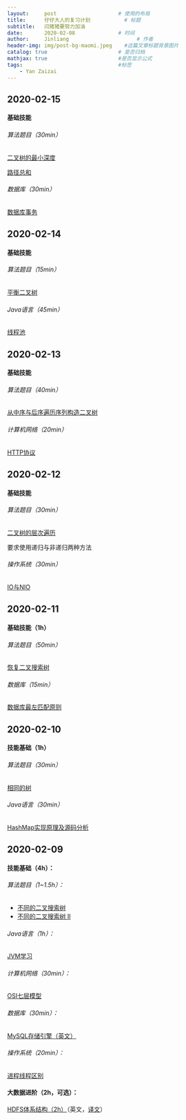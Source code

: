 ```yaml
---
layout:     post                    # 使用的布局
title:      仔仔大人的复习计划           # 标题 
subtitle:   闫猪猪要努力加油 
date:       2020-02-08              # 时间
author:     Jinliang                      # 作者
header-img: img/post-bg-maomi.jpeg    #这篇文章标题背景图片
catalog: true                       # 是否归档
mathjax: true                       #是否显示公式
tags:                               #标签
    - Yan Zaizai
---
```


## 2020-02-15

#### 基础技能

###### 算法题目（30min）

[二叉树的最小深度](https://leetcode-cn.com/problems/minimum-depth-of-binary-tree/)

[路径总和](https://leetcode-cn.com/problems/path-sum/)

###### 数据库（30min）

[数据库事务](https://www.cnblogs.com/takumicx/p/9998844.html)



## 2020-02-14

#### 基础技能

###### 算法题目（15min）

[平衡二叉树](https://leetcode-cn.com/problems/balanced-binary-tree/)

###### Java语言（45min）

[线程池](https://www.cnblogs.com/dolphin0520/p/3932921.html)



## 2020-02-13

#### 基础技能

###### 算法题目（40min）

[从中序与后序遍历序列构造二叉树](https://leetcode-cn.com/problems/construct-binary-tree-from-inorder-and-postorder-traversal/)

###### 计算机网络（20min）

[HTTP协议](https://www.jianshu.com/p/80e25cb1d81a)





## 2020-02-12

#### 基础技能

###### 算法题目（30min）

[二叉树的层次遍历](https://leetcode-cn.com/problems/binary-tree-level-order-traversal/)

要求使用递归与非递归两种方法

###### 操作系统（30min）

[IO与NIO](https://www.w3cschool.cn/lkahj/lkahj-xnfd2p8i.html)



## 2020-02-11

#### 基础技能（1h）

###### 算法题目（50min）

[ 恢复二叉搜索树](https://leetcode-cn.com/problems/recover-binary-search-tree/)

###### 数据库（15min）

[数据库最左匹配原则](https://segmentfault.com/a/1190000015416513)



## 2020-02-10

#### 技能基础（1h）

###### 算法题目（30min）

[相同的树](https://leetcode-cn.com/problems/same-tree/)

###### Java语言（30min）

[HashMap实现原理及源码分析](https://www.cnblogs.com/chengxiao/p/6059914.html)



## 2020-02-09

#### 技能基础（4h）：

###### 算法题目（1~1.5h）：

- [不同的二叉搜索树](https://leetcode-cn.com/problems/unique-binary-search-trees/)
- [不同的二叉搜索树 II](https://leetcode-cn.com/problems/unique-binary-search-trees-ii/)

###### Java语言（1h）：

[JVM学习](https://blog.csdn.net/Perfecti/article/details/88536880)

###### 计算机网络（30min）：

[OSI七层模型](https://blog.csdn.net/yaopeng_2005/article/details/7064869)

###### 数据库（30min）：

[MySQL存储引擎（英文）](https://dev.mysql.com/doc/refman/8.0/en/storage-engines.html)

###### 操作系统（20min）：

[进程线程区别](https://blog.csdn.net/mxsgoden/article/details/8821936)



#### 大数据进阶（2h，可选）：

[HDFS体系结构（2h）](https://hadoop.apache.org/docs/current/hadoop-project-dist/hadoop-hdfs/HdfsDesign.html)（英文，[译文]([https://jinliangxx.github.io/2019/11/29/Big-Data-HDFS%E4%BD%93%E7%B3%BB%E7%BB%93%E6%9E%84/](https://jinliangxx.github.io/2019/11/29/Big-Data-HDFS体系结构/))）





